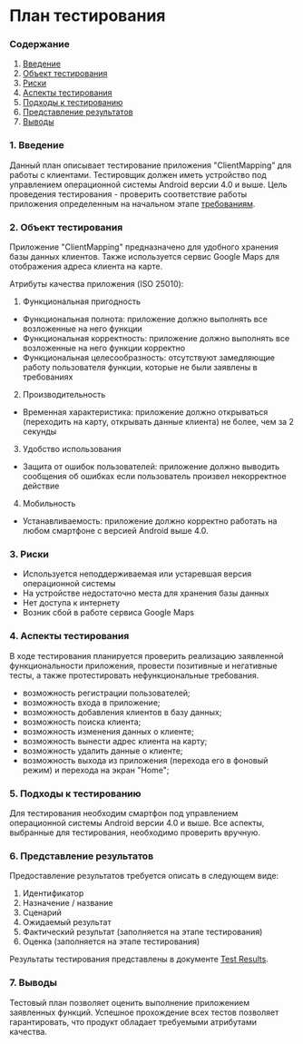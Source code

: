 # План тестирования

### Содержание
  1. [Введение](#1)
  2. [Объект тестирования](#2)
  3. [Риски](#3)
  4. [Аспекты тестирования](#4)
  5. [Подходы к тестированию](#5)<br>
  6. [Представление результатов](#6)
  7. [Выводы](#7)

<a name="1"></a>
### 1. Введение

Данный план описывает тестирование приложения "ClientMapping" для работы с клиентами. Тестировщик должен иметь устройство под управлением операционной системы Android версии 4.0 и выше.
Цель проведения тестирования - проверить соответствие работы приложения определенным на начальном этапе [требованиям](https://github.com/IlliaVysotski/ClientMapping/blob/master/docs/Requirements.md).

<a name="2"></a>
### 2. Объект тестирования

Приложение "ClientMapping" предназначено для удобного хранения базы данных клиентов. Также используется сервис Google Maps для отображения адреса клиента на карте.

Атрибуты качества приложения (ISO 25010):

 1. Функциональная пригодность
  * Функциональная полнота: приложение должно выполнять все возложенные на него функции
  * Функциональная корректность: приложение должно выполнять все возложенные на него функции корректно
  * Функциональная целесообразность: отсутствуют замедляющие работу пользователя функции, которые не были заявлены в требованиях
 2. Производительность
  * Временная характеристика: приложение должно открываться (переходить на карту, открывать данные клиента) не более, чем за 2 секунды
 3. Удобство использования
  * Защита от ошибок пользователей: приложение должно выводить сообщения об ошибках если пользователь произвел некорректное действие
 4. Мобильность
  * Устанавливаемость: приложение должно корректно работать на любом смартфоне с версией Android выше 4.0.

<a name="3"></a>
### 3. Риски

* Используется неподдерживаемая или устаревшая версия операционной системы
* На устройстве недостаточно места для хранения базы данных
* Нет доступа к интернету
* Возник сбой в работе сервиса Google Maps

<a name="4"></a>
### 4. Аспекты тестирования

В ходе тестирования планируется проверить реализацию заявленной функциональности приложения, провести позитивные и негативные тесты, а также протестировать нефункциональные требования.

* возможность регистрации пользователей;
* возможность входа в приложение;
* возможность добавления клиентов в базу данных;
* возможность поиска клиента;
* возможность изменения данных о клиенте;
* возможность вынести адрес клиента на карту;
* возможность удалить данные о клиенте;
* возможность выхода из приложения (перехода его в фоновый режим) и перехода на экран "Home";

<a name="5"></a>
### 5. Подходы к тестированию

Для тестирования необходим смартфон под управлением операционной системы Android версии 4.0 и выше. Все аспекты, выбранные для тестирования, необходимо проверить вручную.

<a name="6"></a>
### 6. Представление результатов

Предоставление результатов требуется описать в следующем виде:

1. Идентификатор
2. Назначение / название
3. Сценарий
4. Ожидаемый результат
5. Фактический результат (заполняется на этапе тестирования)
6. Оценка (заполняется на этапе тестирования)

Результаты тестирования представлены в документе [Test Results](https://github.com/IlliaVysotski/ClientMapping/blob/master/test/TestResults.md).

<a name="7"></a>
### 7. Выводы

Тестовый план позволяет оценить выполнение приложением заявленных функций. Успешное прохождение всех тестов позволяет гарантировать, что продукт обладает требуемыми атрибутами качества.
